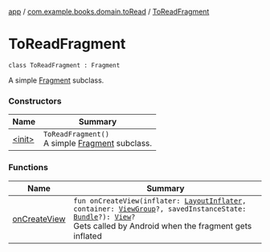 [app](../../index.md) / [com.example.books.domain.toRead](../index.md) / [ToReadFragment](./index.md)

# ToReadFragment

`class ToReadFragment : Fragment`

A simple [Fragment](#) subclass.

### Constructors

| Name | Summary |
|---|---|
| [&lt;init&gt;](-init-.md) | `ToReadFragment()`<br>A simple [Fragment](#) subclass. |

### Functions

| Name | Summary |
|---|---|
| [onCreateView](on-create-view.md) | `fun onCreateView(inflater: `[`LayoutInflater`](https://developer.android.com/reference/android/view/LayoutInflater.html)`, container: `[`ViewGroup`](https://developer.android.com/reference/android/view/ViewGroup.html)`?, savedInstanceState: `[`Bundle`](https://developer.android.com/reference/android/os/Bundle.html)`?): `[`View`](https://developer.android.com/reference/android/view/View.html)`?`<br>Gets called by Android when the fragment gets inflated |
